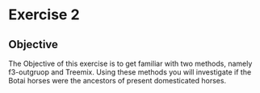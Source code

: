 # Exercise 2 #

## Objective ##
The Objective of this exercise is to get familiar with two methods, namely f3-outgruop and Treemix. Using these methods you will investigate if the Botai horses were the ancestors of present domesticated horses.

